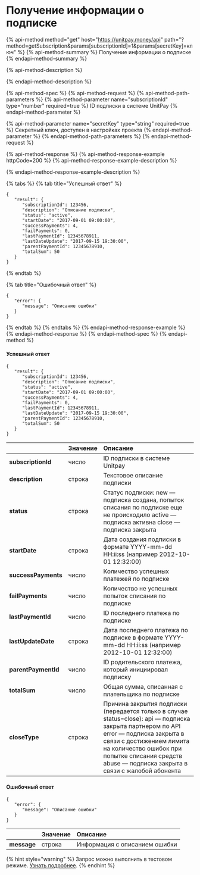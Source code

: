 # Получение информации о подписке

{% api-method method="get" host="https://unitpay.money/api" path="?method=getSubscription&params\[subscriptionId\]=1&params\[secretKey\]=ключ" %}
{% api-method-summary %}
Получение информации о подписке
{% endapi-method-summary %}

{% api-method-description %}

{% endapi-method-description %}

{% api-method-spec %}
{% api-method-request %}
{% api-method-path-parameters %}
{% api-method-parameter name="subscriptionId" type="number" required=true %}
ID подписки в системе UnitPay
{% endapi-method-parameter %}

{% api-method-parameter name="secretKey" type="string" required=true %}
Секретный ключ, доступен в настройках проекта
{% endapi-method-parameter %}
{% endapi-method-path-parameters %}
{% endapi-method-request %}

{% api-method-response %}
{% api-method-response-example httpCode=200 %}
{% api-method-response-example-description %}

{% endapi-method-response-example-description %}

{% tabs %}
{% tab title="Успешный ответ" %}
```
{
   "result": {
      "subscriptionId": 123456,
      "description": "Описание подписки",
      "status": "active",
      "startDate": "2017-09-01 09:00:00",
      "successPayments": 4,
      "failPayments": 0,
      "lastPaymentId": 12345678911,
      "lastDateUpdate": "2017-09-15 19:30:00",
      "parentPaymentId": 12345678910,
      "totalSum": 50
   }
}
```
{% endtab %}

{% tab title="Ошибочный ответ" %}
```
{
   "error": {
      "message": "Описание ошибки"
   }
}
```
{% endtab %}
{% endtabs %}
{% endapi-method-response-example %}
{% endapi-method-response %}
{% endapi-method-spec %}
{% endapi-method %}

#### Успешный ответ

```text
{
   "result": {
      "subscriptionId": 123456,
      "description": "Описание подписки",
      "status": "active",
      "startDate": "2017-09-01 09:00:00",
      "successPayments": 4,
      "failPayments": 0,
      "lastPaymentId": 12345678911,
      "lastDateUpdate": "2017-09-15 19:30:00",
      "parentPaymentId": 12345678910,
      "totalSum": 50
   }
}
```

|  | Значение | Описание |
| :--- | :--- | :--- |
| **subscriptionId** | число | ID подписки в системе Unitpay |
| **description** | строка | Текстовое описание подписки |
| **status**  | строка | Статус подписки:  new — подписка создана, попыток списания по подписке еще не происходило active — подписка активна close — подписка закрыта  |
| **startDate**  | строка | Дата создания подписки в формате YYYY-mm-dd HH:ii:ss \(например 2012-10-01 12:32:00\) |
| **successPayments** | число | Количество успешных платежей по подписке |
| **failPayments** | число | Количество не успешных попыток списания по подписке |
| **lastPaymentId** | число | ID последнего платежа по подписке |
| **lastUpdateDate** | строка | Дата последнего платежа по подписке в формате YYYY-mm-dd HH:ii:ss \(например 2012-10-01 12:32:00\) |
| **parentPaymentId** | число | ID родительского платежа, который инициировал подписку |
| **totalSum** | число | Общая сумма, списанная с плательщика по подписке |
| **closeType** | строка | Причина закрытия подписки \(передается только в случае status=close\):  api — подписка закрыта партнером по API error — подписка закрыта в связи с достижением лимита на количество ошибок при попытке списания средств abuse — подписка закрыта в связи с жалобой абонента |

#### Ошибочный ответ

```text
{
   "error": {
      "message": "Описание ошибки"
   }
}
```

|  | Значение | Описание |
| :--- | :--- | :--- |
| **message** | строка | Информация с описанием ошибки |

{% hint style="warning" %}
Запрос можно выполнить в тестовом режиме. [Узнать подробнее](../../other/test-api.md).
{% endhint %}


